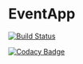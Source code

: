 # EventApp


[![Build Status](https://app.bitrise.io/app/cc6971c2a44ce2b3/status.svg?token=DAmcQTtkwVzD3iJCO5RI-A)](https://app.bitrise.io/app/cc6971c2a44ce2b3)

[![Codacy Badge](https://api.codacy.com/project/badge/Grade/9f3e735b8990457b9a4f80c98b6ef734)](https://app.codacy.com/gh/alielsokary/EventApp?utm_source=github.com&utm_medium=referral&utm_content=alielsokary/EventApp&utm_campaign=Badge_Grade_Settings)

